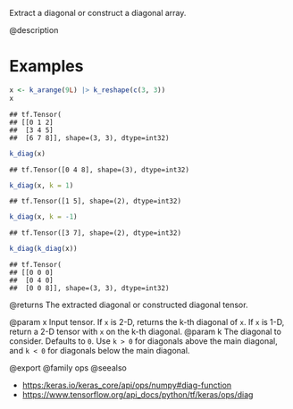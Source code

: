 Extract a diagonal or construct a diagonal array.

@description

# Examples

```r
x <- k_arange(9L) |> k_reshape(c(3, 3))
x
```

```
## tf.Tensor(
## [[0 1 2]
##  [3 4 5]
##  [6 7 8]], shape=(3, 3), dtype=int32)
```

```r
k_diag(x)
```

```
## tf.Tensor([0 4 8], shape=(3), dtype=int32)
```

```r
k_diag(x, k = 1)
```

```
## tf.Tensor([1 5], shape=(2), dtype=int32)
```

```r
k_diag(x, k = -1)
```

```
## tf.Tensor([3 7], shape=(2), dtype=int32)
```

```r
k_diag(k_diag(x))
```

```
## tf.Tensor(
## [[0 0 0]
##  [0 4 0]
##  [0 0 8]], shape=(3, 3), dtype=int32)
```

@returns
The extracted diagonal or constructed diagonal tensor.

@param x Input tensor. If `x` is 2-D, returns the k-th diagonal of `x`.
    If `x` is 1-D, return a 2-D tensor with `x` on the k-th diagonal.
@param k The diagonal to consider. Defaults to `0`. Use `k > 0` for diagonals
    above the main diagonal, and `k < 0` for diagonals below
    the main diagonal.

@export
@family ops
@seealso
+ <https:/keras.io/keras_core/api/ops/numpy#diag-function>
+ <https://www.tensorflow.org/api_docs/python/tf/keras/ops/diag>
